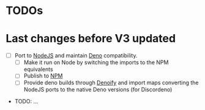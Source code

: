 # TODOs

# Last changes before V3 updated

-   [ ] Port to [NodeJS](https://nodejs.org/en) and maintain [Deno](https://deno.com) compatibility.
    -   [ ] Make it run on Node by switching the imports to the NPM equivalents
    -   [ ] Publish to [NPM](https://npmjs.org)
    -   [ ] Provide deno builds through [Denoify](https://www.denoify.land/) and import maps converting the NodeJS ports to the native Deno versions (for Discordeno)
-   TODO: ...
